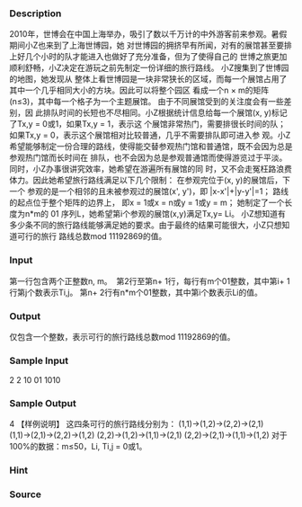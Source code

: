 
### Description
2010年，世博会在中国上海举办，吸引了数以千万计的中外游客前来参观。暑假期间小Z也来到了上海世博园，她
对世博园的拥挤早有所闻，对有的展馆甚至要排上好几个小时的队才能进入也做好了充分准备，但为了使得自己的
世博之旅更加顺利舒畅，小Z决定在游玩之前先制定一份详细的旅行路线。 小Z搜集到了世博园的地图，她发现从
整体上看世博园是一块非常狭长的区域，而每一个展馆占用了其中一个几乎相同大小的方块。因此可以将整个园区
看成一个n × m的矩阵(n≤3)，其中每一个格子为一个主题展馆。 由于不同展馆受到的关注度会有一些差别，因
此排队时间的长短也不尽相同。小Z根据统计信息给每一个展馆(x, y)标记了Tx,y = 0或1，如果Tx,y = 1，表示这
个展馆非常热门，需要排很长时间的队；如果Tx,y = 0，表示这个展馆相对比较普通，几乎不需要排队即可进入参
观。小Z希望能够制定一份合理的路线，使得能交替参观热门馆和普通馆，既不会因为总是参观热门馆而长时间在
排队，也不会因为总是参观普通馆而使得游览过于平淡。同时，小Z办事很讲究效率，她希望在游遍所有展馆的同
时，又不会走冤枉路浪费体力。因此她希望旅行路线满足以下几个限制： 在参观完位于(x, y)的展馆后，下一个
参观的是一个相邻的且未被参观过的展馆(x', y')，即 |x-x'|+|y-y'|=1； 路线的起点位于整个矩阵的边界上，
即x = 1或x = n或y = 1或y = m； 她制定了一个长度为n*m的 01 序列L，她希望第i个参观的展馆(x,y)满足Tx,y=
Li。 小Z想知道有多少条不同的旅行路线能够满足她的要求。由于最终的结果可能很大，小Z只想知道可行的旅行
路线总数mod 11192869的值。
### Input
第一行包含两个正整数n, m。 
第2行至第n+ 1行，每行有m个01整数，其中第i+ 1行第j个数表示Ti,j。
第n+ 2行有n*m个01整数，其中第i个数表示Li的值。
### Output
仅包含一个整数，表示可行的旅行路线总数mod 11192869的值。
### Sample Input
2 2
10
01
1010
### Sample Output
4
【样例说明】
这四条可行的旅行路线分别为：
(1,1)→(1,2)→(2,2)→(2,1)
(1,1)→(2,1)→(2,2)→(1,2)
(2,2)→(1,2)→(1,1)→(2,1)
(2,2)→(2,1)→(1,1)→(1,2)
对于100%的数据：m≤50，Li, Ti,j = 0或1。
### Hint

### Source
